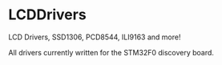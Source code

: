 LCDDrivers
==========

LCD Drivers, SSD1306, PCD8544, ILI9163 and more!

All drivers currently written for the STM32F0 discovery board.
